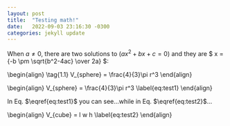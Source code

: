 ```yaml
---
layout: post
title:  "Testing math!"
date:   2022-09-03 23:16:30 -0300
categories: jekyll update
---
```


When $a \ne 0$, there are two solutions to $(ax^2 + bx + c = 0)$ and they are 
$ x = {-b \pm \sqrt{b^2-4ac} \over 2a} $:

\begin{align}
  \tag{1.1}
  V_{sphere} = \frac{4}{3}\pi r^3
\end{align}

\begin{align}
  V_{sphere} = \frac{4}{3}\pi r^3 \label{eq:test1}
\end{align}

In Eq. $\eqref{eq:test1}$ you can see...while in Eq. $\eqref{eq:test2}$...

\begin{align}
  V_{cube} = l w h \label{eq:test2}
\end{align}


<script type="text/javascript"
  src="https://cdnjs.cloudflare.com/ajax/libs/mathjax/2.7.0/MathJax.js?config=TeX-AMS_CHTML">
</script>
<script type="text/x-mathjax-config">
  MathJax.Hub.Config({
    tex2jax: {
      inlineMath: [['$','$'], ['\\(','\\)']],
      processEscapes: true},
      jax: ["input/TeX","input/MathML","input/AsciiMath","output/CommonHTML"],
      extensions: ["tex2jax.js","mml2jax.js","asciimath2jax.js","MathMenu.js","MathZoom.js","AssistiveMML.js", "[Contrib]/a11y/accessibility-menu.js"],
      TeX: {
      extensions: ["AMSmath.js","AMSsymbols.js","noErrors.js","noUndefined.js"],
      equationNumbers: {
      autoNumber: "AMS"
      }
    }
  });
</script>